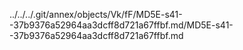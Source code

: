 ../../../.git/annex/objects/Vk/fF/MD5E-s41--37b9376a52964aa3dcff8d721a67ffbf.md/MD5E-s41--37b9376a52964aa3dcff8d721a67ffbf.md